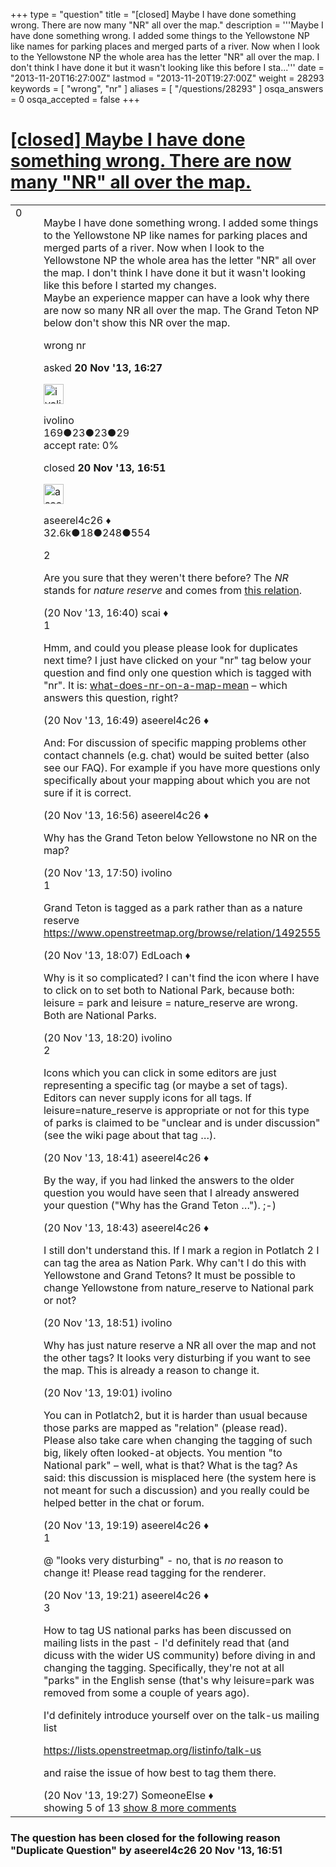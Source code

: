 +++
type = "question"
title = "[closed] Maybe I have done something wrong. There are now many &quot;NR&quot; all over the map."
description = '''Maybe I have done something wrong. I added some things to the Yellowstone NP like names for parking places and merged parts of a river. Now when I look to the Yellowstone NP the whole area has the letter &quot;NR&quot; all over the map. I don&#x27;t think I have done it but it wasn&#x27;t looking like this before I sta...'''
date = "2013-11-20T16:27:00Z"
lastmod = "2013-11-20T19:27:00Z"
weight = 28293
keywords = [ "wrong", "nr" ]
aliases = [ "/questions/28293" ]
osqa_answers = 0
osqa_accepted = false
+++

<div class="headNormal">

# [\[closed\] Maybe I have done something wrong. There are now many "NR" all over the map.](/questions/28293/maybe-i-have-done-something-wrong-there-are-now-many-nr-all-over-the-map)

</div>

<div id="main-body">

<div id="askform">

<table id="question-table" style="width:100%;">
<colgroup>
<col style="width: 50%" />
<col style="width: 50%" />
</colgroup>
<tbody>
<tr>
<td style="width: 30px; vertical-align: top"><div class="vote-buttons">
<span id="post-28293-upvote" class="ajax-command post-vote up" rel="nofollow" title="I like this post (click again to cancel)"> </span>
<div id="post-28293-score" class="post-score" title="current number of votes">
0
</div>
<span id="post-28293-downvote" class="ajax-command post-vote down" rel="nofollow" title="I dont like this post (click again to cancel)"> </span> <span id="favorite-mark" class="ajax-command favorite-mark" rel="nofollow" title="mark/unmark this question as favorite (click again to cancel)"> </span>
<div id="favorite-count" class="favorite-count">
&#10;</div>
</div></td>
<td><div id="item-right">
<div class="question-body">
<p>Maybe I have done something wrong. I added some things to the Yellowstone NP like names for parking places and merged parts of a river. Now when I look to the Yellowstone NP the whole area has the letter "NR" all over the map. I don't think I have done it but it wasn't looking like this before I started my changes.<br />
Maybe an experience mapper can have a look why there are now so many NR all over the map. The Grand Teton NP below don't show this NR over the map.</p>
</div>
<div id="question-tags" class="tags-container tags">
<span class="post-tag tag-link-wrong" rel="tag" title="see questions tagged &#39;wrong&#39;">wrong</span> <span class="post-tag tag-link-nr" rel="tag" title="see questions tagged &#39;nr&#39;">nr</span>
</div>
<div id="question-controls" class="post-controls">
&#10;</div>
<div class="post-update-info-container">
<div class="post-update-info post-update-info-user">
<p>asked <strong>20 Nov '13, 16:27</strong></p>
<img src="https://secure.gravatar.com/avatar/45444e439f494123318b6707ae274b7a?s=32&amp;d=identicon&amp;r=g" class="gravatar" width="32" height="32" alt="ivolino&#39;s gravatar image" />
<p><span>ivolino</span><br />
<span class="score" title="169 reputation points">169</span><span title="23 badges"><span class="badge1">●</span><span class="badgecount">23</span></span><span title="23 badges"><span class="silver">●</span><span class="badgecount">23</span></span><span title="29 badges"><span class="bronze">●</span><span class="badgecount">29</span></span><br />
<span class="accept_rate" title="Rate of the user&#39;s accepted answers">accept rate:</span> <span title="ivolino has no accepted answers">0%</span> </br></p>
</div>
<div class="post-update-info post-update-info-edited">
<p><span> closed <strong>20 Nov '13, 16:51</strong> </span></p>
<img src="https://secure.gravatar.com/avatar/66f0dc05b44574e3894be07b0b37cf37?s=32&amp;d=identicon&amp;r=g" class="gravatar" width="32" height="32" alt="aseerel4c26&#39;s gravatar image" />
<p><span>aseerel4c26 ♦</span><br />
<span class="score" title="32615 reputation points"><span>32.6k</span></span><span title="18 badges"><span class="badge1">●</span><span class="badgecount">18</span></span><span title="248 badges"><span class="silver">●</span><span class="badgecount">248</span></span><span title="554 badges"><span class="bronze">●</span><span class="badgecount">554</span></span></p>
</div>
</div>
<div id="comments-container-28293" class="comments-container">
<span id="28295"></span>
<div id="comment-28295" class="comment">
<div id="post-28295-score" class="comment-score">
2
</div>
<div class="comment-text">
<p>Are you sure that they weren't there before? The <em>NR</em> stands for <em>nature reserve</em> and comes from <a href="https://www.openstreetmap.org/browse/relation/1453306">this relation</a>.</p>
</div>
<div id="comment-28295-info" class="comment-info">
<span class="comment-age">(20 Nov '13, 16:40)</span> <span class="comment-user userinfo">scai ♦</span>
</div>
</div>
<span id="28296"></span>
<div id="comment-28296" class="comment">
<div id="post-28296-score" class="comment-score">
1
</div>
<div class="comment-text">
<p>Hmm, and could you please please look for duplicates next time? I just have clicked on your "nr" tag below your question and find only one question which is tagged with "nr". It is: <a href="/questions/5972/">what-does-nr-on-a-map-mean</a> – which answers this question, right?</p>
</div>
<div id="comment-28296-info" class="comment-info">
<span class="comment-age">(20 Nov '13, 16:49)</span> <span class="comment-user userinfo">aseerel4c26 ♦</span>
</div>
</div>
<span id="28298"></span>
<div id="comment-28298" class="comment not_top_scorer">
<div id="post-28298-score" class="comment-score">
&#10;</div>
<div class="comment-text">
<p>And: For discussion of specific mapping problems other <span>contact</span> channels (e.g. chat) would be suited better (also see our <span>FAQ</span>). For example if you have more questions only specifically about your mapping about which you are not sure if it is correct.</p>
</div>
<div id="comment-28298-info" class="comment-info">
<span class="comment-age">(20 Nov '13, 16:56)</span> <span class="comment-user userinfo">aseerel4c26 ♦</span>
</div>
</div>
<span id="28303"></span>
<div id="comment-28303" class="comment not_top_scorer">
<div id="post-28303-score" class="comment-score">
&#10;</div>
<div class="comment-text">
<p>Why has the Grand Teton below Yellowstone no NR on the map?</p>
</div>
<div id="comment-28303-info" class="comment-info">
<span class="comment-age">(20 Nov '13, 17:50)</span> <span class="comment-user userinfo">ivolino</span>
</div>
</div>
<span id="28305"></span>
<div id="comment-28305" class="comment">
<div id="post-28305-score" class="comment-score">
1
</div>
<div class="comment-text">
<p>Grand Teton is tagged as a park rather than as a nature reserve <a href="https://www.openstreetmap.org/browse/relation/1492555">https://www.openstreetmap.org/browse/relation/1492555</a></p>
</div>
<div id="comment-28305-info" class="comment-info">
<span class="comment-age">(20 Nov '13, 18:07)</span> <span class="comment-user userinfo">EdLoach ♦</span>
</div>
</div>
<span id="28306"></span>
<div id="comment-28306" class="comment not_top_scorer">
<div id="post-28306-score" class="comment-score">
&#10;</div>
<div class="comment-text">
<p>Why is it so complicated? I can't find the icon where I have to click on to set both to National Park, because both: leisure = park and leisure = nature_reserve are wrong. Both are National Parks.</p>
</div>
<div id="comment-28306-info" class="comment-info">
<span class="comment-age">(20 Nov '13, 18:20)</span> <span class="comment-user userinfo">ivolino</span>
</div>
</div>
<span id="28307"></span>
<div id="comment-28307" class="comment">
<div id="post-28307-score" class="comment-score">
2
</div>
<div class="comment-text">
<p>Icons which you can click in some editors are just representing a specific tag (or maybe a set of tags). Editors can never supply icons for <span>all tags</span>. If leisure=nature_reserve is appropriate or not for this type of parks is claimed to be "unclear and is under discussion" (see <span>the wiki page about that tag</span> …).</p>
</div>
<div id="comment-28307-info" class="comment-info">
<span class="comment-age">(20 Nov '13, 18:41)</span> <span class="comment-user userinfo">aseerel4c26 ♦</span>
</div>
</div>
<span id="28308"></span>
<div id="comment-28308" class="comment not_top_scorer">
<div id="post-28308-score" class="comment-score">
&#10;</div>
<div class="comment-text">
<p>By the way, if you had linked the answers to the older question you would have seen that I already answered your question ("Why has the Grand Teton …"). ;-)</p>
</div>
<div id="comment-28308-info" class="comment-info">
<span class="comment-age">(20 Nov '13, 18:43)</span> <span class="comment-user userinfo">aseerel4c26 ♦</span>
</div>
</div>
<span id="28309"></span>
<div id="comment-28309" class="comment not_top_scorer">
<div id="post-28309-score" class="comment-score">
&#10;</div>
<div class="comment-text">
<p>I still don't understand this. If I mark a region in Potlatch 2 I can tag the area as Nation Park. Why can't I do this with Yellowstone and Grand Tetons? It must be possible to change Yellowstone from nature_reserve to National park or not?</p>
</div>
<div id="comment-28309-info" class="comment-info">
<span class="comment-age">(20 Nov '13, 18:51)</span> <span class="comment-user userinfo">ivolino</span>
</div>
</div>
<span id="28310"></span>
<div id="comment-28310" class="comment not_top_scorer">
<div id="post-28310-score" class="comment-score">
&#10;</div>
<div class="comment-text">
<p>Why has just nature reserve a NR all over the map and not the other tags? It looks very disturbing if you want to see the map. This is already a reason to change it.</p>
</div>
<div id="comment-28310-info" class="comment-info">
<span class="comment-age">(20 Nov '13, 19:01)</span> <span class="comment-user userinfo">ivolino</span>
</div>
</div>
<span id="28314"></span>
<div id="comment-28314" class="comment not_top_scorer">
<div id="post-28314-score" class="comment-score">
&#10;</div>
<div class="comment-text">
<p>You can in Potlatch2, but it is harder than usual because those parks are mapped as "<span>relation</span>" (please read). Please also take care when changing the tagging of such big, likely often looked-at objects. You mention "to National park" – well, what is that? What is the tag? As said: this discussion is misplaced here (the system here is not meant for such a discussion) and you really could be helped better in the chat or forum.</p>
</div>
<div id="comment-28314-info" class="comment-info">
<span class="comment-age">(20 Nov '13, 19:19)</span> <span class="comment-user userinfo">aseerel4c26 ♦</span>
</div>
</div>
<span id="28315"></span>
<div id="comment-28315" class="comment not_top_scorer">
<div id="post-28315-score" class="comment-score">
1
</div>
<div class="comment-text">
<p>@ "looks very disturbing" - no, that is <em>no</em> reason to change it! Please read <span>tagging for the renderer</span>.</p>
</div>
<div id="comment-28315-info" class="comment-info">
<span class="comment-age">(20 Nov '13, 19:21)</span> <span class="comment-user userinfo">aseerel4c26 ♦</span>
</div>
</div>
<span id="28316"></span>
<div id="comment-28316" class="comment">
<div id="post-28316-score" class="comment-score">
3
</div>
<div class="comment-text">
<p>How to tag US national parks has been discussed on mailing lists in the past - I'd definitely read that (and dicuss with the wider US community) before diving in and changing the tagging. Specifically, they're not at all "parks" in the English sense (that's why leisure=park was removed from some a couple of years ago).</p>
<p>I'd definitely introduce yourself over on the talk-us mailing list</p>
<p><a href="https://lists.openstreetmap.org/listinfo/talk-us">https://lists.openstreetmap.org/listinfo/talk-us</a></p>
<p>and raise the issue of how best to tag them there.</p>
</div>
<div id="comment-28316-info" class="comment-info">
<span class="comment-age">(20 Nov '13, 19:27)</span> <span class="comment-user userinfo">SomeoneElse ♦</span>
</div>
</div>
</div>
<div id="comment-tools-28293" class="comment-tools">
<span class="comments-showing"> showing 5 of 13 </span> <a href="#" class="show-all-comments-link">show 8 more comments</a>
</div>
<div class="clear">
&#10;</div>
<div id="comment-28293-form-container" class="comment-form-container">
&#10;</div>
<div class="clear">
&#10;</div>
</div></td>
</tr>
</tbody>
</table>

<div class="question-status" style="margin-bottom:15px">

### The question has been closed for the following reason "Duplicate Question" by aseerel4c26 20 Nov '13, 16:51

</div>

</div>

</div>

